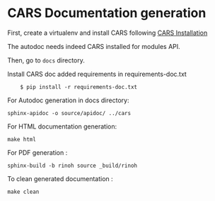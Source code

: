 CARS Documentation generation
=============================

First, create a virtualenv and install CARS  following [CARS Installation](./docs/source/install.rst)

The autodoc needs indeed CARS installed for modules API.

Then, go to `docs` directory.

Install CARS doc added requirements in requirements-doc.txt
```
    $ pip install -r requirements-doc.txt
```

For Autodoc generation in docs directory:
````
sphinx-apidoc -o source/apidoc/ ../cars
````

For HTML documentation generation:
```
make html
```

For PDF generation :
```
sphinx-build -b rinoh source _build/rinoh
```

To clean generated documentation :
```
make clean
```
